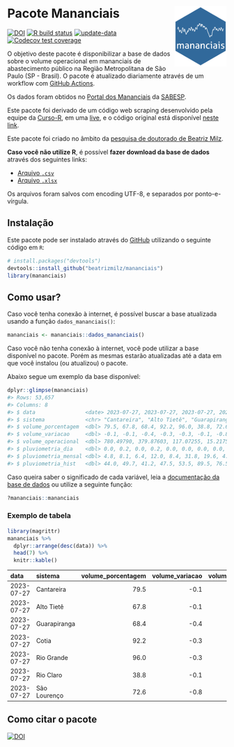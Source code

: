 
<!-- README.md is generated from README.Rmd. Please edit that file -->

# Pacote Mananciais <img src="man/figures/hexlogo.png" align="right" width = "120px"/>

<!-- badges: start -->

[![DOI](https://zenodo.org/badge/DOI/10.5281/zenodo.4733056.svg)](https://doi.org/10.5281/zenodo.4733056)
[![R build
status](https://github.com/beatrizmilz/mananciais/workflows/R-CMD-check/badge.svg)](https://github.com/beatrizmilz/mananciais/actions)
[![update-data](https://github.com/beatrizmilz/mananciais/actions/workflows/2-update_data.yaml/badge.svg)](https://github.com/beatrizmilz/mananciais/actions/workflows/2-update_data.yaml)
[![Codecov test
coverage](https://codecov.io/gh/beatrizmilz/mananciais/branch/master/graph/badge.svg)](https://codecov.io/gh/beatrizmilz/mananciais?branch=master)
<!-- badges: end -->

O objetivo deste pacote é disponibilizar a base de dados sobre o volume
operacional em mananciais de abastecimento público na Região
Metropolitana de São Paulo (SP - Brasil). O pacote é atualizado
diariamente através de um workflow com [GitHub
Actions](https://github.com/beatrizmilz/mananciais/actions).

Os dados foram obtidos no [Portal dos
Mananciais](http://mananciais.sabesp.com.br/Situacao) da
[SABESP](http://site.sabesp.com.br/site/Default.aspx).

Este pacote foi derivado de um código web scraping desenvolvido pela
equipe da [Curso-R](https://www.curso-r.com/), em uma
[live](https://youtu.be/jvZIxrMmOcQ), e o código original está
disponível [neste
link](https://github.com/curso-r/lives/blob/master/drafts/20200730_scraper_sabesp.R).

Este pacote foi criado no âmbito da [pesquisa de doutorado de Beatriz
Milz](https://beatrizmilz.github.io/tese/).

**Caso você não utilize R**, é possível **fazer download da base de
dados** através dos seguintes links:

- [Arquivo
  `.csv`](https://github.com/beatrizmilz/mananciais/raw/master/inst/extdata/mananciais.csv)
- [Arquivo
  `.xlsx`](https://github.com/beatrizmilz/mananciais/blob/master/inst/extdata/mananciais.xlsx?raw=true)

Os arquivos foram salvos com encoding UTF-8, e separados por
ponto-e-vírgula.

## Instalação

Este pacote pode ser instalado através do [GitHub](https://github.com/)
utilizando o seguinte código em `R`:

``` r
# install.packages("devtools")
devtools::install_github("beatrizmilz/mananciais")
library(mananciais)
```

## Como usar?

Caso você tenha conexão à internet, é possível buscar a base atualizada
usando a função `dados_mananciais()`:

``` r
mananciais <- mananciais::dados_mananciais() 
```

Caso você não tenha conexão à internet, você pode utilizar a base
disponível no pacote. Porém as mesmas estarão atualizadas até a data em
que você instalou (ou atualizou) o pacote.

Abaixo segue um exemplo da base disponível:

``` r
dplyr::glimpse(mananciais)
#> Rows: 53,657
#> Columns: 8
#> $ data                <date> 2023-07-27, 2023-07-27, 2023-07-27, 2023-07-27, 2…
#> $ sistema             <chr> "Cantareira", "Alto Tietê", "Guarapiranga", "Cotia…
#> $ volume_porcentagem  <dbl> 79.5, 67.8, 68.4, 92.2, 96.0, 38.8, 72.6, 79.6, 67…
#> $ volume_variacao     <dbl> -0.1, -0.1, -0.4, -0.3, -0.3, -0.1, -0.8, -0.2, -0…
#> $ volume_operacional  <dbl> 780.49790, 379.87603, 117.07255, 15.21757, 107.716…
#> $ pluviometria_dia    <dbl> 0.0, 0.2, 0.0, 0.2, 0.0, 0.0, 0.0, 0.0, 0.1, 0.0, …
#> $ pluviometria_mensal <dbl> 4.8, 8.1, 6.4, 12.0, 8.4, 31.8, 19.6, 4.8, 7.9, 6.…
#> $ pluviometria_hist   <dbl> 44.0, 49.7, 41.2, 47.5, 53.5, 89.5, 76.5, 44.0, 49…
```

Caso queira saber o significado de cada variável, leia a [documentação
da base de
dados](https://beatrizmilz.github.io/mananciais/reference/mananciais.html)
ou utilize a seguinte função:

``` r
?mananciais::mananciais
```

### Exemplo de tabela

``` r
library(magrittr)
mananciais %>% 
  dplyr::arrange(desc(data)) %>% 
  head(7) %>%
  knitr::kable()
```

| data       | sistema      | volume_porcentagem | volume_variacao | volume_operacional | pluviometria_dia | pluviometria_mensal | pluviometria_hist |
|:-----------|:-------------|-------------------:|----------------:|-------------------:|-----------------:|--------------------:|------------------:|
| 2023-07-27 | Cantareira   |               79.5 |            -0.1 |          780.49790 |              0.0 |                 4.8 |              44.0 |
| 2023-07-27 | Alto Tietê   |               67.8 |            -0.1 |          379.87603 |              0.2 |                 8.1 |              49.7 |
| 2023-07-27 | Guarapiranga |               68.4 |            -0.4 |          117.07255 |              0.0 |                 6.4 |              41.2 |
| 2023-07-27 | Cotia        |               92.2 |            -0.3 |           15.21757 |              0.2 |                12.0 |              47.5 |
| 2023-07-27 | Rio Grande   |               96.0 |            -0.3 |          107.71623 |              0.0 |                 8.4 |              53.5 |
| 2023-07-27 | Rio Claro    |               38.8 |            -0.1 |            5.29619 |              0.0 |                31.8 |              89.5 |
| 2023-07-27 | São Lourenço |               72.6 |            -0.8 |           64.46221 |              0.0 |                19.6 |              76.5 |

## Como citar o pacote

[![DOI](https://zenodo.org/badge/DOI/10.5281/zenodo.4733056.svg)](https://doi.org/10.5281/zenodo.4733056)
